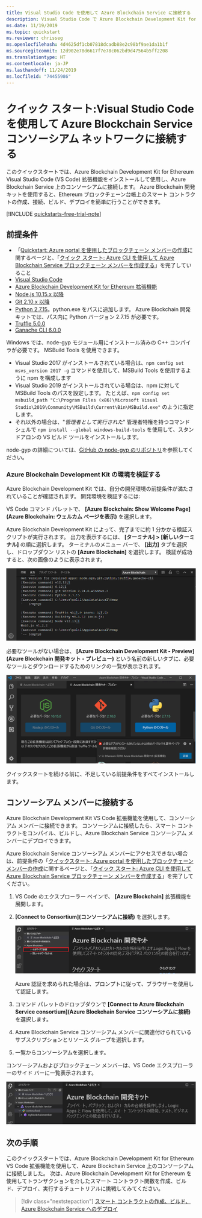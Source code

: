 ```yaml
---
title: Visual Studio Code を使用して Azure Blockchain Service に接続する
description: Visual Studio Code で Azure Blockchain Development Kit for Ethereum 拡張機能を使用して、Azure Blockchain Service コンソーシアム ネットワークに接続します
ms.date: 11/19/2019
ms.topic: quickstart
ms.reviewer: chrisseg
ms.openlocfilehash: 4d4625df1cb07818dcadb88e2c98bf9ae1da1b1f
ms.sourcegitcommit: 12d902e78d6617f7e78c062bd9d47564b5ff2208
ms.translationtype: HT
ms.contentlocale: ja-JP
ms.lasthandoff: 11/24/2019
ms.locfileid: "74455986"
---
```

# <a name="quickstart-use-visual-studio-code-to-connect-to-an-azure-blockchain-service-consortium-network"></a>クイック スタート:Visual Studio Code を使用して Azure Blockchain Service コンソーシアム ネットワークに接続する

このクイックスタートでは、Azure Blockchain Development Kit for Ethereum Visual Studio Code (VS Code) 拡張機能をインストールして使用し、Azure Blockchain Service 上のコンソーシアムに接続します。 Azure Blockchain 開発キットを使用すると、Ethereum ブロックチェーン台帳上のスマート コントラクトの作成、接続、ビルド、デプロイを簡単に行うことができます。

[!INCLUDE [quickstarts-free-trial-note](../../../includes/quickstarts-free-trial-note.md)]

## <a name="prerequisites"></a>前提条件

* 「[Quickstart: Azure portal を使用したブロックチェーン メンバーの作成](create-member.md)に関するページと、「[クイック スタート: Azure CLI を使用して Azure Blockchain Service ブロックチェーン メンバーを作成する](create-member-cli.md)」を完了していること
* [Visual Studio Code](https://code.visualstudio.com/Download)
* [Azure Blockchain Development Kit for Ethereum 拡張機能](https://marketplace.visualstudio.com/items?itemName=AzBlockchain.azure-blockchain)
* [Node.js 10.15.x 以降](https://nodejs.org/download)
* [Git 2.10.x 以降](https://git-scm.com)
* [Python 2.7.15](https://www.python.org/downloads/release/python-2715/)。python.exe をパスに追加します。 Azure Blockchain 開発キットでは、パス内に Python バージョン 2.7.15 が必要です。
* [Truffle 5.0.0](https://www.trufflesuite.com/docs/truffle/getting-started/installation)
* [Ganache CLI 6.0.0](https://github.com/trufflesuite/ganache-cli)

Windows では、node-gyp モジュール用にインストール済みの C++ コンパイラが必要です。 MSBuild Tools を使用できます。

* Visual Studio 2017 がインストールされている場合は、`npm config set msvs_version 2017 -g` コマンドを使用して、MSBuild Tools を使用するように npm を構成します
* Visual Studio 2019 がインストールされている場合は、npm に対して MSBuild Tools のパスを設定します。 たとえば、`npm config set msbuild_path "C:\Program Files (x86)\Microsoft Visual Studio\2019\Community\MSBuild\Current\Bin\MSBuild.exe"` のように指定します。
* それ以外の場合は、"*管理者として実行された*" 管理者特権を持つコマンド シェルで `npm install --global windows-build-tools` を使用して、スタンドアロンの VS ビルド ツールをインストールします。

node-gyp の詳細については、[GitHub の node-gyp のリポジトリ](https://github.com/node-gyp)を参照してください。

### <a name="verify-azure-blockchain-development-kit-environment"></a>Azure Blockchain Development Kit の環境を検証する

Azure Blockchain Development Kit では、自分の開発環境の前提条件が満たされていることが確認されます。 開発環境を検証するには:

VS Code コマンド パレットで、 **[Azure Blockchain: Show Welcome Page]\(Azure Blockchain: ウェルカム ページを表示\)** を選択します。

Azure Blockchain Development Kit によって、完了までに約 1 分かかる検証スクリプトが実行されます。 出力を表示するには、 **[ターミナル] > [新しいターミナル]** の順に選択します。 ターミナルのメニュー バーで、 **[出力]** タブを選択し、ドロップダウン リストの **[Azure Blockchain]** を選択します。 検証が成功すると、次の画像のように表示されます。

![有効な開発環境](./media/connect-vscode/valid-environment.png)

 必要なツールがない場合は、 **[Azure Blockchain Development Kit - Preview]\(Azure Blockchain 開発キット - プレビュー\)** という名前の新しいタブに、必要なツールとダウンロードするためのリンクの一覧が表示されます。

![開発キットで必要なアプリ](./media/connect-vscode/required-apps.png)

クイックスタートを続ける前に、不足している前提条件をすべてインストールします。

## <a name="connect-to-consortium-member"></a>コンソーシアム メンバーに接続する

Azure Blockchain Development Kit VS Code 拡張機能を使用して、コンソーシアム メンバーに接続できます。 コンソーシアムに接続したら、スマート コントラクトをコンパイル、ビルドし、Azure Blockchain Service コンソーシアム メンバーにデプロイできます。

Azure Blockchain Service コンソーシアム メンバーにアクセスできない場合は、前提条件の「[クイックスタート: Azure portal を使用したブロックチェーン メンバーの作成](create-member.md)に関するページと、「[クイック スタート: Azure CLI を使用して Azure Blockchain Service ブロックチェーン メンバーを作成する](create-member-cli.md)」を完了してください。

1. VS Code のエクスプローラー ペインで、 **[Azure Blockchain]** 拡張機能を展開します。
1. **[Connect to Consortium]\(コンソーシアムに接続\)** を選択します。

   ![コンソーシアムに接続する](./media/connect-vscode/connect-consortium.png)

    Azure 認証を求められた場合は、プロンプトに従って、ブラウザーを使用して認証します。
1. コマンド パレットのドロップダウンで **[Connect to Azure Blockchain Service consortium]\(Azure Blockchain Service コンソーシアムに接続\)** を選択します。
1. Azure Blockchain Service コンソーシアム メンバーに関連付けられているサブスクリプションとリソース グループを選択します。
1. 一覧からコンソーシアムを選択します。

コンソーシアムおよびブロックチェーン メンバーは、VS Code エクスプローラーのサイド バーに一覧表示されます。

![エクスプローラーに表示されているコンソーシアム](./media/connect-vscode/consortium-node.png)

## <a name="next-steps"></a>次の手順

このクイックスタートでは、Azure Blockchain Development Kit for Ethereum VS Code 拡張機能を使用して、Azure Blockchain Service 上のコンソーシアムに接続しました。 次は、Azure Blockchain Development Kit for Ethereum を使用してトランザクションを介したスマート コントラクト関数を作成、ビルド、デプロイ、実行するチュートリアルに挑戦してみてください。

> [!div class="nextstepaction"]
> [スマート コントラクトの作成、ビルド、Azure Blockchain Service へのデプロイ](send-transaction.md)